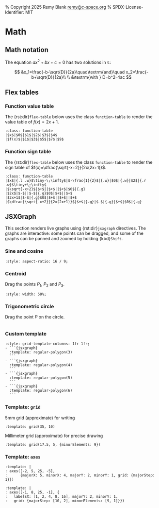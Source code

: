 % Copyright 2025 Remy Blank <remy@c-space.org>
% SPDX-License-Identifier: MIT

# Math

## Math notation

The equation $ax^2 + bx + c = 0$ has two solutions in $\mathbb{C}$:

$$
&x_1=\frac{-b-\sqrt{D}}{2a}\quad\textrm{and}\quad x_2=\frac{-b+\sqrt{D}}{2a}\\
\\
&\textrm{with } D=b^2-4ac
$$

## Flex tables

### Function value table

The {rst:dir}`flex-table` below uses the class `function-table` to render the
value table of $f(x)=2x+1$.

```{flex-table}
:class: function-table
|$x$|$0$|$1$|$2$|$3$|$4$
|$f(x)$|$1$|$3$|$5$|$7$|$9$
```

### Function sign table

The {rst:dir}`flex-table` below uses the class `function-table` to render the
sign table of $f(x)=\dfrac{\sqrt{-x+2}}{2x(2x+1)}$.

```{flex-table}
:class: function-table
|$x$|{.l .w}$\tiny-\;\infty$|$-\frac{1}{2}$|{.w}|$0$|{.w}|$2$|{.r .w}$\tiny+\;\infty$
|$\sqrt{-x+2}$|$+$||$+$||$+$|$0$|{.g}
|$2x$|$-$||$-$|{.g}$0$|$+$||$+$
|$2x+1$|$-$|{.g}$0$|$+$||$+$||$+$
|$\dfrac{\sqrt{-x+2}}{2x(2x+1)}$|$+$|{.g}|$-$|{.g}|$+$|$0$|{.g}
```

## JSXGraph

This section renders live graphs using {rst:dir}`jsxgraph` directives. The
graphs are interactive: some points can be dragged, and some of the graphs can
be panned and zoomed by holding {kbd}`Shift`.

### Sine and cosine

```{jsxgraph} sincos
:style: aspect-ratio: 16 / 9;
```

### Centroid

Drag the points $P_1$, $P_2$ and $P_3$.

```{jsxgraph} centroid
:style: width: 50%;
```

### Trigonometric circle

Drag the point $P$ on the circle.

```{jsxgraph} trig-circle
```

### Custom template

````{list-grid}
:style: grid-template-columns: 1fr 1fr;
- ```{jsxgraph}
  :template: regular-polygon(3)
  ```
- ```{jsxgraph}
  :template: regular-polygon(4)
  ```
- ```{jsxgraph}
  :template: regular-polygon(5)
  ```
- ```{jsxgraph}
  :template: regular-polygon(6)
  ```
````

### Template: `grid`

5mm grid (approximate) for writing

```{jsxgraph}
:template: grid(35, 10)
```

Millimeter grid (approximate) for precise drawing

```{jsxgraph}
:template: grid(17.5, 5, {minorElements: 9})
```

### Template: `axes`

```{jsxgraph}
:template: |
: axes([-2, 5, 25, -5],
:      {majorX: 5, minorX: 4, majorY: 2, minorY: 1, grid: {majorStep: 1}})
```

```{jsxgraph}
:template: |
: axes([-1, 8, 25, -1], {
:   labelsX: [1, 2, 4, 8, 16], majorY: 2, minorY: 1,
:   grid: {majorStep: [10, 2], minorElements: [9, 1]}})
```

<script type="module">
const [{initBoard, JXG, template}] = await tdoc.imports('tdoc/jsxgraph.js');

initBoard('sincos', {
    boundingBox: [-7, 1.3, 7, -1.3], keepAspectRatio: false,
    axis: true, grid: true,
    defaults: {
        functiongraph: {
            withLabel: true,
            label: {
                distance: 1.5,
                offset: [0, 0],
                anchorX: 'middle',
                anchorY: 'middle',
            },
        },
    },
}, board => {
    board.create('functiongraph',
        [x => Math.sin(x)],
        {name: `\\(sin(x)\\)`, strokeColor: JXG.palette.blue,
         label: {position: '0.6fr left'}});
    board.create('functiongraph',
        [x => Math.cos(x)],
        {name: `\\(cos(x)\\)`, strokeColor: JXG.palette.red,
         label: {position: '0.69fr right'}});
});

initBoard('centroid', {
    boundingBox: [-3.2, 3.2, 3.2, -3.2],
    defaults: {
        line: {strokeWidth: 1.5},
    },
}, board => {
    const is = [0, 1, 2];
    const p = is.map(i => board.create('point',
        [3 * Math.cos(i * 2 * Math.PI / 3) + 0.5 * (i - 1),
         3 * Math.sin(i * 2 * Math.PI / 3)],
        {name: `\\(P_${i + 1}\\)`}));
    is.map(i => board.create('segment',
        [p[i], p[(i + 1) % 3]], {strokeColor: JXG.palette.black}));
    const m = is.map(i => board.create('midpoint',
        [p[(i + 1) % 3], p[(i + 2) % 3]], {name: `\\(M_${i + 1}\\)`}));
    const med = is.map(i => board.create('segment',
        [p[i], m[i]], {strokeColor: JXG.palette.blue}));
    board.create('intersection', [med[0], med[1]], {name: '\\(C\\)'});
});

initBoard('trig-circle', {
    boundingBox: [-1.5, 6.5, 6.5, -1.5], axis: true,
    pan: {enabled: false}, zoom: {enabled: false}, showFullscreen: true,
    defaultAxes: {
        x: {
            name: '\\(x, \\alpha\\)',
            ticks: {insertTicks: false, ticksDistance: 1, minorTicks: 0},
        },
        y: {
            name: '\\(y, \\alpha\\)',
            ticks: {insertTicks: false, ticksDistance: 1, minorTicks: 0},
        },
    },
    defaults: {
        point: {strokeWidth: 0},
        line: {strokeWidth: 1},
    },
}, board => {
    // Place the circle.
    const c = board.create('circle', [[0, 0], 1], {
        strokeColor: JXG.palette.black,
    });

    // Place the glider point and everything related to the angle.
    const alphaColor = JXG.palette.green;
    const attractors = [];
    for (let i = 0; i < 4; ++i) {
        for (const a of [0, Math.PI / 6, Math.PI / 4, Math.PI / 3]) {
            const b = i * Math.PI / 2 + a;
            attractors.push(board.create('point', [Math.cos(b), Math.sin(b)], {
                fixed: true, visible: false, withLabel: false,
            }));
        }
    }
    const p = board.create('glider', [0.85, -0.5, c], {
        name: '\\(P\\)', label: {strokeColor: alphaColor},
        fillColor: alphaColor, attractors, attractorDistance: 0.1,
    });
    const alpha = () => {
        const a = Math.atan2(p.Y(), p.X());
        return a >= 0 ? a : a + 2 * Math.PI;
    };
    const ax1 = board.create('point', [1, 0], {
        fixed: true, visible: false, withLabel: false,
    });
    board.create('angle', [ax1, [0, 0], p], {
        name: '\\(\\alpha\\)', label: {strokeColor: alphaColor},
        radius: 0.2, orthoType: 'none',
        strokeColor: alphaColor, fillColor: alphaColor, fillOpacity: 0.3,
    });
    board.create('segment', [[0, 0], p], {strokeColor: alphaColor});
    board.create('text',
        [2, 6, () => `\
\\(\\alpha=${alpha().toFixed(2)}\\;rad\
=${(alpha() * 180 / Math.PI).toFixed(1)}\\degree\\)`], {
            strokeColor: alphaColor, fixed: true,
    });

    // Project the glider point onto the axes.
    const px = [() => p.X(), 0];
    const py = [0, () => p.Y()];
    board.create('segment', [p, px], {dash: 2, strokeColor: JXG.palette.black});
    board.create('segment', [p, py], {dash: 2, strokeColor: JXG.palette.black});

    // Place the elements related to the sine.
    const sinColor = JXG.palette.blue;
    board.create('arrow', [[0, 0], py], {
        name: '\\(sin(\\alpha)\\)', withLabel: true,
        label: {
            position: '0.5fr left', anchorX: 'right', anchorY: 'middle',
            distance: 0, offset: [-7, 0], strokeColor: sinColor,
        },
        strokeWidth: 2, strokeColor: sinColor,
    });
    board.create('curve', [a => a, a => Math.sin(a), 0, 2 * Math.PI], {
        strokeColor: sinColor,
    });
    const psin = board.create('point', [alpha, () => p.Y()], {
        withLabel: false, fillColor: sinColor,
    });
    board.create('segment', [p, psin], {
        dash: 2, strokeColor: JXG.palette.black,
    });
    const ax = board.create('point', [alpha, 0], {
        name: '\\(\\alpha\\)', size: 0, label: {strokeColor: alphaColor},
    });
    board.create('segment', [psin, ax], {
        dash: 2, strokeColor: JXG.palette.black,
    });
    board.create('text',
        [2, 5.7, () => `\\(sin(\\alpha)=${Math.sin(alpha()).toFixed(3)}\\)`], {
        strokeColor: sinColor, fixed: true,
    });

    // Place the elments related to the cosine.
    const cosColor = JXG.palette.red;
    board.create('arrow', [[0, 0], px], {
        name: '\\(cos(\\alpha)\\)', withLabel: true,
        label: {
            position: '0.5fr right', anchorX: 'middle', anchorY: 'top',
            distance: 0, offset: [0, -7], strokeColor: cosColor,
        },
        strokeWidth: 2, strokeColor: cosColor,
    });
    board.create('curve', [a => Math.cos(a), a => a, 0, 2 * Math.PI], {
        strokeColor: cosColor,
    });
    const pcos = board.create('point', [() => p.X(), alpha], {
        withLabel: false, fillColor: cosColor,
    });
    board.create('segment', [p, pcos], {
        dash: 2, strokeColor: JXG.palette.black,
    });
    const ay = board.create('point', [0, alpha], {
        name: '\\(\\alpha\\)', size: 0, label: {strokeColor: alphaColor},
    });
    board.create('segment', [ay, pcos], {
        dash: 2, strokeColor: JXG.palette.black,
    });
    board.create('text',
        [2, 5.4, () => `\\(cos(\\alpha)=${Math.cos(alpha()).toFixed(3)}\\)`], {
        strokeColor: cosColor, fixed: true,
    });
});

template('regular-polygon', (el, n) => {
    initBoard(el, {
        boundingBox: [-1.3, 1.3, 1.3, -1.3],
    }, board => {
        const n1 = 1 / n;
        board.create('regularpolygon', [
            [Math.cos(Math.PI * (-0.5 - n1)), Math.sin(Math.PI * (-0.5 - n1))],
            [Math.cos(Math.PI * (-0.5 + n1)), Math.sin(Math.PI * (-0.5 + n1))],
            n,
        ]);
    });
});
</script>
